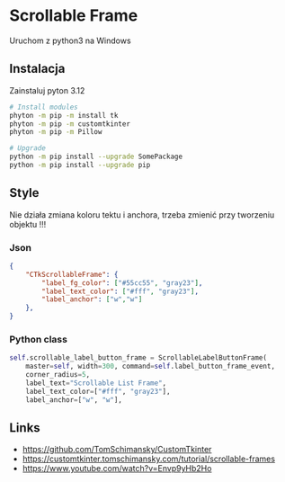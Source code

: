 # Scrollable Frame

Uruchom z python3 na Windows

## Instalacja

Zainstaluj pyton 3.12

```sh
# Install modules
phyton -m pip -m install tk
phyton -m pip -m customtkinter
phyton -m pip -m Pillow

# Upgrade
python -m pip install --upgrade SomePackage
python -m pip install --upgrade pip
```

## Style

Nie działa zmiana koloru tektu i anchora, trzeba zmienić przy tworzeniu objektu !!!

### Json

```json
{
    "CTkScrollableFrame": {
        "label_fg_color": ["#55cc55", "gray23"],
        "label_text_color": ["#fff", "gray23"],
        "label_anchor": ["w","w"]
    },
}
```

### Python class

```python
self.scrollable_label_button_frame = ScrollableLabelButtonFrame(
    master=self, width=300, command=self.label_button_frame_event, 
    corner_radius=5,
    label_text="Scrollable List Frame",    
    label_text_color=["#fff", "gray23"],
    label_anchor=["w", "w"],    
```

## Links

- <https://github.com/TomSchimansky/CustomTkinter>
- <https://customtkinter.tomschimansky.com/tutorial/scrollable-frames>
- <https://www.youtube.com/watch?v=Envp9yHb2Ho>
